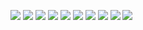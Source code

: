 ![](/metadata/theme-1.png)
![](/metadata/theme-2.png)
![](/metadata/theme-3.png)
![](/metadata/theme-4.png)
![](/metadata/theme-5.png)
![](/metadata/theme-6.png)
![](/metadata/theme-7.png)
![](/metadata/theme-8.png)
![](/metadata/theme-9.png)
![](/metadata/theme-10.png)
